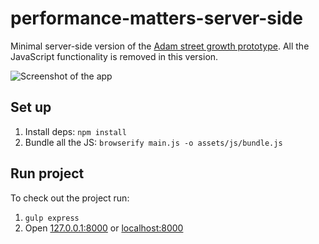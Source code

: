 # performance-matters-server-side
Minimal server-side version of the [Adam street growth prototype](https://github.com/jelleoverbeek/project1-quick-hack-prototype). 
All the JavaScript functionality is removed in this version.

![Screenshot of the app](https://d.pr/i/fb8J7c+ "Screenshot of the app")

## Set up
1. Install deps: ```npm install```
2. Bundle all the JS: ```browserify main.js -o assets/js/bundle.js```
    

## Run project
To check out the project run:  

1. ```gulp express```
2. Open [127.0.0.1:8000](127.0.0.1:8000) or [localhost:8000](localhost:8000)   